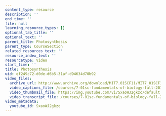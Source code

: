 ```yaml
---
content_type: resource
description: ''
end_time: ''
file: null
learning_resource_types: []
optional_tab_title: ''
optional_text: ''
parent_title: Photosynthesis
parent_type: CourseSection
related_resources_text: ''
resource_index_text: ''
resourcetype: Video
start_time: ''
title: Photosynthesis
uid: ef249c72-d0de-d6b5-31af-d94634d70b92
video_files:
  archive_url: http://www.archive.org/download/MIT7.01SCF11/MIT7_01SCF11_track24_300k.mp4
  video_captions_file: /courses/7-01sc-fundamentals-of-biology-fall-2011/00a3d0194a6953568f60736fb5c9ef53_SxaoWJ2gkzc.vtt
  video_thumbnail_file: https://img.youtube.com/vi/SxaoWJ2gkzc/default.jpg
  video_transcript_file: /courses/7-01sc-fundamentals-of-biology-fall-2011/7e6979a0bfbc14c3e450cf8a27d8bd8c_SxaoWJ2gkzc.pdf
video_metadata:
  youtube_id: SxaoWJ2gkzc
---
```


